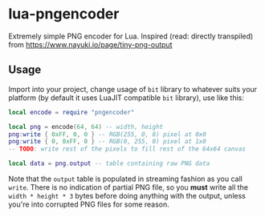 # lua-pngencoder

Extremely simple PNG encoder for Lua. Inspired (read: directly transpiled) from https://www.nayuki.io/page/tiny-png-output

## Usage

Import into your project, change usage of `bit` library to whatever suits your platform (by default it uses LuaJIT compatible `bit` library), use like this:
```lua
local encode = require "pngencoder"

local png = encode(64, 64) -- width, height
png:write { 0xFF, 0, 0 } -- RGB(255, 0, 0) pixel at 0x0
png:write { 0, 0xFF, 0 } -- RGB(0, 255, 0) pixel at 1x0
-- TODO: write rest of the pixels to fill rest of the 64x64 canvas

local data = png.output -- table containing raw PNG data
```

Note that the `output` table is populated in streaming fashion as you call `write`. There is no indication of partial PNG file, so you __must__ write all
the `width * height * 3` bytes before doing anything with the output, unless you're into corrupted PNG files for some reason.
